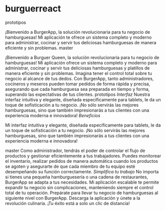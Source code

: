 # burguerreact
 prototipos

¡Bienvenido a BurgerApp, la solución revolucionaria para tu negocio de hamburguesas! Mi aplicación te ofrece un sistema completo y moderno para administrar, cocinar y servir tus deliciosas hamburguesas de manera eficiente y sin problemas.
master

¡Bienvenido a Burguer Queen, la solución revolucionaria para tu negocio de hamburguesas! Mi aplicación ofrece un sistema completo y moderno para administrar, cocinar y servir tus deliciosas hamburguesas y platillos de manera eficiente y sin problemas.
Imagina tener el control total sobre tu negocio al alcance de tus dedos. Con BurgerApp, tanto administradores, cocineros y meseros pueden tomar pedidos de forma rápida y precisa, asegurando que cada hamburguesa sea preparada en tiempo y forma, superando las expectativas de tus clientes.
prototipos
*Interfaz*
Nuestra interfaz intuitiva y elegante, diseñada específicamente para tablets, le da un toque de sofisticación a tu negocio. ¡No sólo servirás las mejores hamburguesas, sino que también impresionarás a tus clientes con una experiencia moderna e innovadora!
*Beneficios*


Mi interfaz intuitiva y elegante, diseñada específicamente para tablets, le da un toque de sofisticación a tu negocio. ¡No sólo servirás las mejores hamburguesas, sino que también impresionarás a tus clientes con una experiencia moderna e innovadora!

master
Como administrador, tendrás el poder de controlar el flujo de productos y gestionar eficientemente a tus trabajadores. Puedes monitorear el inventario, realizar pedidos de manera automática cuando los productos se agoten y asegurarte de que cada miembro de tu equipo esté desempeñando su función correctamente.
*Simplifica tu trabajo*
No importa si tienes una pequeña hamburguesería o una cadena de restaurantes, BurgerApp se adapta a tus necesidades. Mi aplicación escalable te permite expandir tu negocio sin complicaciones, manteniendo siempre el control total de tu operación.
Prepárate para llevar tu negocio de hamburguesas al siguiente nivel con BurgerApp. Descarga la aplicación y únete a la revolución culinaria. ¡Tu éxito está a solo un clic de distancia!